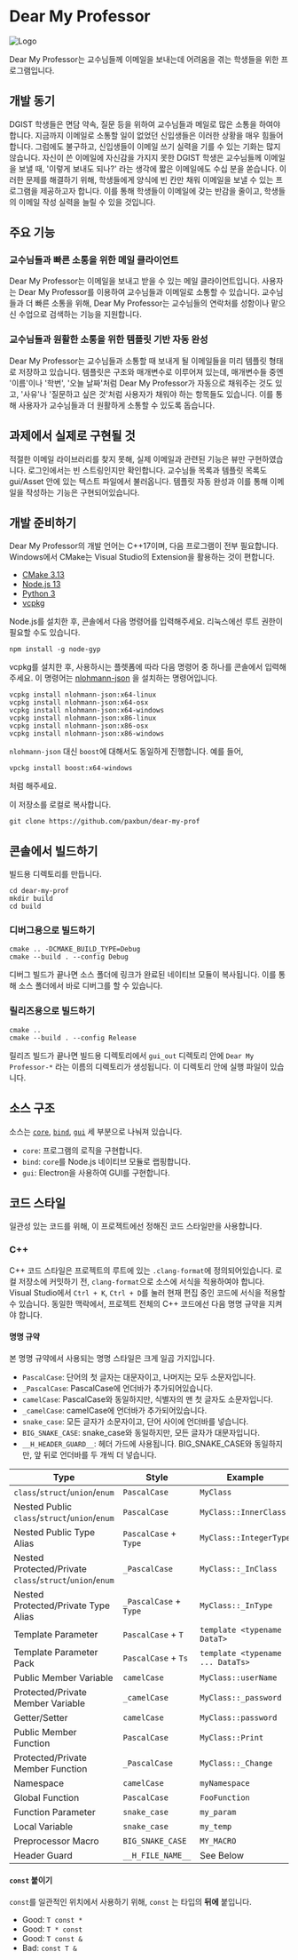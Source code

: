 # Dear My Professor

![Logo](./gui/Asset/Icon.png)

Dear My Professor는 교수님들께 이메일을 보내는데 어려움을 겪는 학생들을 위한
프로그램입니다.

## 개발 동기

DGIST 학생들은 면담 약속, 질문 등을 위하여 교수님들과 메일로 많은 소통을 하여야 합니다.
지금까지 이메일로 소통할 일이 없었던 신입생들은 이러한 상황을 매우 힘들어 합니다. 그럼에도
불구하고, 신입생들이 이메일 쓰기 실력을 기를 수 있는 기화는 많지 않습니다. 자신이 쓴
이메일에 자신감을 가지지 못한 DGIST 학생은 교수님들께 이메일을 보낼 때,
'이렇게 보내도 되나?' 라는 생각에 짧은 이메일에도 수십 분을 쏟습니다.
이러한 문제를 해결하기 위해, 학생들에게 양식에 빈 칸만 채워 이메일을 보낼 수 있는
프로그램을 제공하고자 합니다. 이를 통해 학생들이 이메일에 갖는 반감을 줄이고, 학생들의
이메일 작성 실력을 늘릴 수 있을 것입니다.

## 주요 기능

### 교수님들과 빠른 소통을 위한 메일 클라이언트

Dear My Professor는 이메일을 보내고 받을 수 있는 메일 클라이언트입니다. 사용자는 Dear
My Professor를 이용하여 교수님들과 이메일로 소통할 수 있습니다. 교수님들과 더 빠른
소통을 위해, Dear My Professor는 교수님들의 연락처를 성함이나 맡으신 수업으로 검색하는
기능을 지원합니다.

### 교수님들과 원활한 소통을 위한 템플릿 기반 자동 완성

Dear My Professor는 교수님들과 소통할 때 보내게 될 이메일들을 미리 템플릿 형태로
저장하고 있습니다. 템플릿은 구조와 매개변수로 이루어져 있는데, 매개변수들 중엔 '이름'이나
'학번', '오늘 날짜'처럼 Dear My Professor가 자동으로 채워주는 것도 있고, '사유'나
'질문하고 싶은 것'처럼 사용자가 채워야 하는 항목들도 있습니다. 이를 통해 사용자가
교수님들과 더 원활하게 소통할 수 있도록 돕습니다.

## 과제에서 실제로 구현될 것

적절한 이메일 라이브러리를 찾지 못해, 실제 이메일과 관련된 기능은 뷰만 구현하였습니다.
로그인에서는 빈 스트링인지만 확인합니다. 교수님들 목록과 템플릿 목록도 gui/Asset 안에 있는
텍스트 파일에서 불러옵니다. 템플릿 자동 완성과 이를 통해 이메일을 작성하는 기능은
구현되어있습니다.

## 개발 준비하기

Dear My Professor의 개발 언어는 C++17이며, 다음 프로그램이 전부 필요합니다. Windows에서
CMake는 Visual Studio의 Extension을 활용하는 것이 편합니다.

* [CMake 3.13](https://cmake.org/download/)
* [Node.js 13](https://nodejs.org/)
* [Python 3](https://www.python.org/downloads/release)
* [vcpkg](https://github.com/microsoft/vcpkg)

Node.js를 설치한 후, 콘솔에서 다음 명령어를 입력해주세요. 리눅스에선 루트 권한이 필요할
수도 있습니다.

```
npm install -g node-gyp
```

vcpkg를 설치한 후, 사용하시는 플렛폼에 따라 다음 명령어 중 하나를 콘솔에서 입력해주세요. 이
명령어는 [nlohmann-json](https://github.com/nlohmann/json) 을 설치하는 명령어입니다.
```
vcpkg install nlohmann-json:x64-linux
vcpkg install nlohmann-json:x64-osx
vcpkg install nlohmann-json:x64-windows
vcpkg install nlohmann-json:x86-linux
vcpkg install nlohmann-json:x86-osx
vcpkg install nlohmann-json:x86-windows
```
`nlohmann-json` 대신 `boost`에 대해서도 동일하게 진행합니다. 예를 들어,
```
vpckg install boost:x64-windows
```
처럼 해주세요.

이 저장소를 로컬로 복사합니다.

```
git clone https://github.com/paxbun/dear-my-prof
```

## 콘솔에서 빌드하기

빌드용 디렉토리를 만듭니다.

```
cd dear-my-prof
mkdir build
cd build
```

### 디버그용으로 빌드하기

```
cmake .. -DCMAKE_BUILD_TYPE=Debug
cmake --build . --config Debug
```

디버그 빌드가 끝나면 소스 폴더에 링크가 완료된 네이티브 모듈이 복사됩니다. 이를 통해 소스
폴더에서 바로 디버그를 할 수 있습니다.

### 릴리즈용으로 빌드하기

```
cmake ..
cmake --build . --config Release
```

릴리즈 빌드가 끝나면 빌드용 디렉토리에서 `gui_out` 디렉토리 안에 `Dear My Professor-*`
라는 이름의 디렉토리가 생성됩니다. 이 디렉토리 안에 실행 파일이 있습니다.

## 소스 구조

소스는 [`core`](./core), [`bind`](./bind), [`gui`](./gui) 세 부분으로 나눠져
있습니다.

* `core`: 프로그램의 로직을 구현합니다.
* `bind`: `core`를 Node.js 네이티브 모듈로 랩핑합니다.
* `gui`: Electron을 사용하여 GUI를 구현합니다.

## 코드 스타일

일관성 있는 코드를 위해, 이 프로젝트에선 정해진 코드 스타일만을 사용합니다.

### C++

C++ 코드 스타일은 프로젝트의 루트에 있는 `.clang-format`에 정의되어있습니다. 로컬
저장소에 커밋하기 전, `clang-format`으로 소스에 서식을 적용하여야 합니다.
Visual Studio에서 `Ctrl + K`, `Ctrl + D`를 눌러 현재 편집 중인 코드에 서식을 적용할 수
있습니다. 동일한 맥락에서, 프로젝트 전체의 C++ 코드에선 다음 명명 규약을 지켜야 합니다.

#### 명명 규약

본 명명 규약에서 사용되는 명명 스타일은 크게 일곱 가지입니다.

* `PascalCase`: 단어의 첫 글자는 대문자이고, 나머지는 모두 소문자입니다.
* `_PascalCase`: PascalCase에 언더바가 추가되어있습니다.
* `camelCase`: PascalCase와 동일하지만, 식별자의 맨 첫 글자도 소문자입니다.
* `_camelCase`: camelCase에 언더바가 추가되어있습니다.
* `snake_case`: 모든 글자가 소문자이고, 단어 사이에 언더바를 넣습니다.
* `BIG_SNAKE_CASE`: snake_case와 동일하지만, 모든 글자가 대문자입니다.
* `__H_HEADER_GUARD__`: 헤더 가드에 사용됩니다. BIG_SNAKE_CASE와 동일하지만, 앞
                          뒤로 언더바를 두 개씩 더 넣습니다.

| Type | Style | Example |
| --- | --- | --- |
| `class`/`struct`/`union`/`enum` | `PascalCase` | `MyClass` |
| Nested Public `class`/`struct`/`union`/`enum` | `PascalCase` | `MyClass::InnerClass` |
| Nested Public Type Alias | `PascalCase` + `Type` | `MyClass::IntegerType` |
| Nested Protected/Private `class`/`struct`/`union`/`enum` | `_PascalCase` | `MyClass::_InClass` |
| Nested Protected/Private Type Alias | `_PascalCase` + `Type` | `MyClass::_InType` |
| Template Parameter | `PascalCase` + `T` | `template <typename DataT>` |
| Template Parameter Pack | `PascalCase` + `Ts` | `template <typename ... DataTs>` |
| Public Member Variable | `camelCase` | `MyClass::userName` |
| Protected/Private Member Variable | `_camelCase` | `MyClass::_password` |
| Getter/Setter | `camelCase` | `MyClass::password` |
| Public Member Function | `PascalCase` | `MyClass::Print` |
| Protected/Private Member Function | `_PascalCase` | `MyClass::_Change` |
| Namespace | `camelCase` | `myNamespace` |
| Global Function | `PascalCase` | `FooFunction` |
| Function Parameter | `snake_case` | `my_param` |
| Local Variable | `snake_case` | `my_temp` |
| Preprocessor Macro | `BIG_SNAKE_CASE` | `MY_MACRO` |
| Header Guard | `__H_FILE_NAME__` | See Below |

#### `const` 붙이기

`const`를 일관적인 위치에서 사용하기 위해, `const` 는 타입의 **뒤에** 붙입니다.

* Good: `T const *`
* Good: `T * const`
* Good: `T const &`
* Bad: `const T &`
